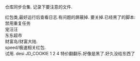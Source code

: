 # 
仓库同步合集.
记录下要注意的文件.

红包类,最好运行后查看日志.有问题的屏蔽掉.
要关掉.已经黑了的脚本:  
禁用重复任务  
宠汪汪    
东东超市    
财富岛/财富大陆.  
speed/极速相关红包.  
试用. desi JD_COOKIE 1 2 4
特价翻翻乐.好像是黑了.好久没给东西了
